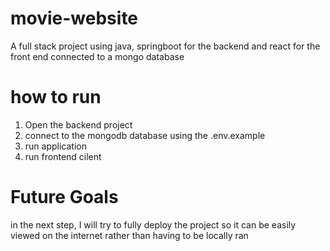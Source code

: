 # movie-website
A full stack project using java, springboot for the backend and react for the front end connected to a mongo database
# how to run
1. Open the backend project
2. connect to the mongodb database using the .env.example
3. run application
4. run frontend cilent
# Future Goals
in the next step, I will try to fully deploy the project so it can be easily viewed on the internet rather than having to be locally ran
